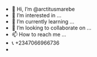 - 👋 Hi, I’m @arctitusmarebe
- 👀 I’m interested in ...
- 🌱 I’m currently learning ...
- 💞️ I’m looking to collaborate on ...
- 📫 How to reach me ...
- 📞 +2347066966736
- 
<!---
arctitusmarebe/arctitusmarebe is a ✨ special ✨ repository because its `README.md` (this file) appears on your GitHub profile.
You can click the Preview link to take a look at your changes.
--->

